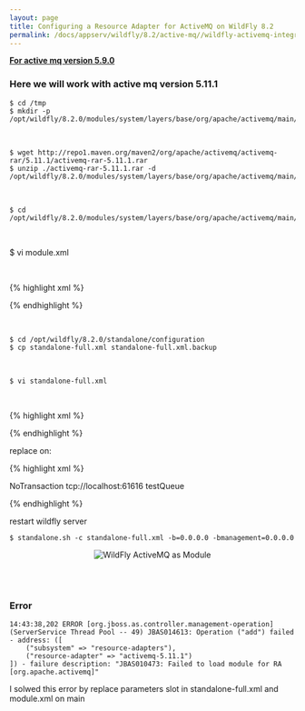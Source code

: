 ```yaml
---
layout: page
title: Configuring a Resource Adapter for ActiveMQ on WildFly 8.2
permalink: /docs/appserv/wildfly/8.2/active-mq//wildfly-activemq-integration-as-module/
---
```



<strong><a href="/docs/appserv/wildfly/8.2/active-mq/wildfly-activemq-integration-as-application/5.9.0/">For active mq version 5.9.0</a></strong>


### Here we will work with active mq version 5.11.1

    $ cd /tmp
    $ mkdir -p /opt/wildfly/8.2.0/modules/system/layers/base/org/apache/activemq/main/

<br/>

    $ wget http://repo1.maven.org/maven2/org/apache/activemq/activemq-rar/5.11.1/activemq-rar-5.11.1.rar
    $ unzip ./activemq-rar-5.11.1.rar -d /opt/wildfly/8.2.0/modules/system/layers/base/org/apache/activemq/main/

<br/>

    $ cd /opt/wildfly/8.2.0/modules/system/layers/base/org/apache/activemq/main/

<br/>

$ vi module.xml

<br/>

{% highlight xml %}

<module xmlns="urn:jboss:module:1.3" name="org.apache.activemq" slot="main" >
    <resources>
        <resource-root path="."/>
        <resource-root path="activemq-broker-5.11.1.jar"/>
        <resource-root path="activemq-client-5.11.1.jar"/>
        <resource-root path="activemq-jms-pool-5.11.1.jar"/>
        <resource-root path="activemq-kahadb-store-5.11.1.jar"/>
        <resource-root path="activemq-openwire-legacy-5.11.1.jar"/>
        <resource-root path="activemq-pool-5.11.1.jar"/>
        <resource-root path="activemq-protobuf-1.1.jar"/>
        <resource-root path="activemq-ra-5.11.1.jar"/>
        <resource-root path="activemq-spring-5.11.1.jar"/>
        <resource-root path="aopalliance-1.0.jar"/>
        <resource-root path="commons-pool-1.6.jar"/>
        <resource-root path="commons-logging-1.1.3.jar"/>
        <resource-root path="hawtbuf-1.11.jar"/>
        <resource-root path="spring-aop-3.2.11.RELEASE.jar"/>
        <resource-root path="spring-beans-3.2.11.RELEASE.jar"/>
        <resource-root path="spring-context-3.2.11.RELEASE.jar"/>
        <resource-root path="spring-core-3.2.11.RELEASE.jar"/>
        <resource-root path="spring-expression-3.2.11.RELEASE.jar"/>
        <resource-root path="xbean-spring-3.18.jar"/>
    </resources>
    <exports>
        <exclude path="org/springframework/**"/>
        <exclude path="org/apache/xbean/**"/>
        <exclude path="org/apache/commons/**"/>
        <exclude path="org/aopalliance/**"/>
        <exclude path="org/fusesource/**"/>
    </exports>
    <dependencies>
        <module name="javax.api"/>
        <module name="org.slf4j"/>
        <module name="javax.resource.api"/>
        <module name="javax.jms.api"/>
        <module name="javax.management.j2ee.api"/>
    </dependencies>
</module>

{% endhighlight %}

<br/>


    $ cd /opt/wildfly/8.2.0/standalone/configuration
    $ cp standalone-full.xml standalone-full.xml.backup

<br/>

    $ vi standalone-full.xml

<br/>

{% highlight xml %}

<subsystem xmlns="urn:jboss:domain:resource-adapters:2.0"/>

{% endhighlight %}

replace on:

{% highlight xml %}

<subsystem xmlns="urn:jboss:domain:resource-adapters:2.0">
    <resource-adapters>
        <resource-adapter id="activemq-5.11.1">
            <module slot="main" id="org.apache.activemq"/>
            <transaction-support>NoTransaction</transaction-support>
            <config-property name="ServerUrl">
                tcp://localhost:61616
            </config-property>
            <connection-definitions>
                <connection-definition class-name="org.apache.activemq.ra.ActiveMQManagedConnectionFactory" jndi-name="java:/ConnectionFactory" enabled="true" use-java-context="true" pool-name="ConnectionFactory"/>
            </connection-definitions>
            <admin-objects>
                <admin-object class-name="org.apache.activemq.command.ActiveMQQueue" jndi-name="queue/test-queue" use-java-context="true" pool-name="test_queue">
                    <config-property name="PhysicalName">
                        testQueue
                    </config-property>
                </admin-object>
            </admin-objects>
        </resource-adapter>
    </resource-adapters>
</subsystem>

{% endhighlight %}


restart wildfly server

    $ standalone.sh -c standalone-full.xml -b=0.0.0.0 -bmanagement=0.0.0.0



<div align="center">
    <img src="https://github.com/javadev-org/javadev-org.github.io/raw/master/website/docs/appserv/wildfly/8.2/active-mq/resource_adapters.png" alt="WildFly ActiveMQ as Module">

</div>



<br/><br/>

### Error


    14:43:38,202 ERROR [org.jboss.as.controller.management-operation] (ServerService Thread Pool -- 49) JBAS014613: Operation ("add") failed - address: ([
        ("subsystem" => "resource-adapters"),
        ("resource-adapter" => "activemq-5.11.1")
    ]) - failure description: "JBAS010473: Failed to load module for RA [org.apache.activemq]"


I solwed this error by replace parameters slot in standalone-full.xml and module.xml on main




<!--

## WORKS -5.10


<module xmlns="urn:jboss:module:1.3" name="org.apache.activemq" slot="main" >
    <resources>
        <resource-root path="."/>
        <resource-root path="activemq-broker-5.10.0.jar"/>
        <resource-root path="activemq-client-5.10.0.jar"/>
        <resource-root path="activemq-jms-pool-5.10.0.jar"/>
        <resource-root path="activemq-kahadb-store-5.10.0.jar"/>
        <resource-root path="activemq-openwire-legacy-5.10.0.jar"/>
        <resource-root path="activemq-pool-5.10.0.jar"/>
        <resource-root path="activemq-protobuf-1.1.jar"/>
        <resource-root path="activemq-ra-5.10.0.jar"/>
        <resource-root path="activemq-spring-5.10.0.jar"/>
        <resource-root path="aopalliance-1.0.jar"/>
        <resource-root path="commons-pool-1.6.jar"/>
        <resource-root path="commons-logging-1.1.3.jar"/>
        <resource-root path="hawtbuf-1.10.jar"/>
        <resource-root path="spring-aop-3.2.8.RELEASE.jar"/>
        <resource-root path="spring-beans-3.2.8.RELEASE.jar"/>
        <resource-root path="spring-context-3.2.8.RELEASE.jar"/>
        <resource-root path="spring-core-3.2.8.RELEASE.jar"/>
        <resource-root path="spring-expression-3.2.8.RELEASE.jar"/>
        <resource-root path="xbean-spring-3.16.jar"/>
    </resources>
    <exports>
        <exclude path="org/springframework/**"/>
        <exclude path="org/apache/xbean/**"/>
        <exclude path="org/apache/commons/**"/>
        <exclude path="org/aopalliance/**"/>
        <exclude path="org/fusesource/**"/>
    </exports>
    <dependencies>
        <module name="javax.api"/>
        <module name="org.slf4j"/>
        <module name="javax.resource.api"/>
        <module name="javax.jms.api"/>
        <module name="javax.management.j2ee.api"/>
    </dependencies>
</module>

-->
